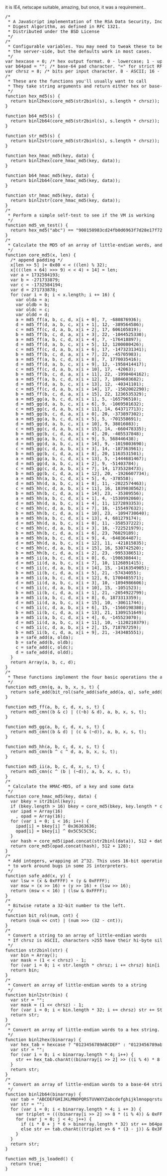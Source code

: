 it is IE4, netscape suitable,
amazing, but once, it was a requirement..

<pre>
/*
 * A JavaScript implementation of the RSA Data Security, Inc. MD5 Message
 * Digest Algorithm, as defined in RFC 1321.
 * Distributed under the BSD License
 */
/*
 * Configurable variables. You may need to tweak these to be compatible with
 * the server-side, but the defaults work in most cases.
 */
var hexcase = 0; /* hex output format. 0 - lowercase; 1 - uppercase        */
var b64pad = ""; /* base-64 pad character. "=" for strict RFC compliance   */
var chrsz = 8; /* bits per input character. 8 - ASCII; 16 - Unicode      */
/*
 * These are the functions you'll usually want to call
 * They take string arguments and return either hex or base-64 encoded strings
 */
function hex_md5(s) {
  return binl2hex(core_md5(str2binl(s), s.length * chrsz));
}

function b64_md5(s) {
  return binl2b64(core_md5(str2binl(s), s.length * chrsz));
}

function str_md5(s) {
  return binl2str(core_md5(str2binl(s), s.length * chrsz));
}

function hex_hmac_md5(key, data) {
  return binl2hex(core_hmac_md5(key, data));
}

function b64_hmac_md5(key, data) {
  return binl2b64(core_hmac_md5(key, data));
}

function str_hmac_md5(key, data) {
  return binl2str(core_hmac_md5(key, data));
}
/* 
 * Perform a simple self-test to see if the VM is working 
 */
function md5_vm_test() {
  return hex_md5("abc") == "900150983cd24fb0d6963f7d28e17f72";
}
/*
 * Calculate the MD5 of an array of little-endian words, and a bit length
 */
function core_md5(x, len) {
  /* append padding */
  x[len >> 5] |= 0x80 < < ((len) % 32);
  x[(((len + 64) >>> 9) < < 4) + 14] = len;
  var a = 1732584193;
  var b = -271733879;
  var c = -1732584194;
  var d = 271733878;
  for (var i = 0; i < x.length; i += 16) {
    var olda = a;
    var oldb = b;
    var oldc = c;
    var oldd = d;
    a = md5_ff(a, b, c, d, x[i + 0], 7, -680876936);
    d = md5_ff(d, a, b, c, x[i + 1], 12, -389564586);
    c = md5_ff(c, d, a, b, x[i + 2], 17, 606105819);
    b = md5_ff(b, c, d, a, x[i + 3], 22, -1044525330);
    a = md5_ff(a, b, c, d, x[i + 4], 7, -176418897);
    d = md5_ff(d, a, b, c, x[i + 5], 12, 1200080426);
    c = md5_ff(c, d, a, b, x[i + 6], 17, -1473231341);
    b = md5_ff(b, c, d, a, x[i + 7], 22, -45705983);
    a = md5_ff(a, b, c, d, x[i + 8], 7, 1770035416);
    d = md5_ff(d, a, b, c, x[i + 9], 12, -1958414417);
    c = md5_ff(c, d, a, b, x[i + 10], 17, -42063);
    b = md5_ff(b, c, d, a, x[i + 11], 22, -1990404162);
    a = md5_ff(a, b, c, d, x[i + 12], 7, 1804603682);
    d = md5_ff(d, a, b, c, x[i + 13], 12, -40341101);
    c = md5_ff(c, d, a, b, x[i + 14], 17, -1502002290);
    b = md5_ff(b, c, d, a, x[i + 15], 22, 1236535329);
    a = md5_gg(a, b, c, d, x[i + 1], 5, -165796510);
    d = md5_gg(d, a, b, c, x[i + 6], 9, -1069501632);
    c = md5_gg(c, d, a, b, x[i + 11], 14, 643717713);
    b = md5_gg(b, c, d, a, x[i + 0], 20, -373897302);
    a = md5_gg(a, b, c, d, x[i + 5], 5, -701558691);
    d = md5_gg(d, a, b, c, x[i + 10], 9, 38016083);
    c = md5_gg(c, d, a, b, x[i + 15], 14, -660478335);
    b = md5_gg(b, c, d, a, x[i + 4], 20, -405537848);
    a = md5_gg(a, b, c, d, x[i + 9], 5, 568446438);
    d = md5_gg(d, a, b, c, x[i + 14], 9, -1019803690);
    c = md5_gg(c, d, a, b, x[i + 3], 14, -187363961);
    b = md5_gg(b, c, d, a, x[i + 8], 20, 1163531501);
    a = md5_gg(a, b, c, d, x[i + 13], 5, -1444681467);
    d = md5_gg(d, a, b, c, x[i + 2], 9, -51403784);
    c = md5_gg(c, d, a, b, x[i + 7], 14, 1735328473);
    b = md5_gg(b, c, d, a, x[i + 12], 20, -1926607734);
    a = md5_hh(a, b, c, d, x[i + 5], 4, -378558);
    d = md5_hh(d, a, b, c, x[i + 8], 11, -2022574463);
    c = md5_hh(c, d, a, b, x[i + 11], 16, 1839030562);
    b = md5_hh(b, c, d, a, x[i + 14], 23, -35309556);
    a = md5_hh(a, b, c, d, x[i + 1], 4, -1530992060);
    d = md5_hh(d, a, b, c, x[i + 4], 11, 1272893353);
    c = md5_hh(c, d, a, b, x[i + 7], 16, -155497632);
    b = md5_hh(b, c, d, a, x[i + 10], 23, -1094730640);
    a = md5_hh(a, b, c, d, x[i + 13], 4, 681279174);
    d = md5_hh(d, a, b, c, x[i + 0], 11, -358537222);
    c = md5_hh(c, d, a, b, x[i + 3], 16, -722521979);
    b = md5_hh(b, c, d, a, x[i + 6], 23, 76029189);
    a = md5_hh(a, b, c, d, x[i + 9], 4, -640364487);
    d = md5_hh(d, a, b, c, x[i + 12], 11, -421815835);
    c = md5_hh(c, d, a, b, x[i + 15], 16, 530742520);
    b = md5_hh(b, c, d, a, x[i + 2], 23, -995338651);
    a = md5_ii(a, b, c, d, x[i + 0], 6, -198630844);
    d = md5_ii(d, a, b, c, x[i + 7], 10, 1126891415);
    c = md5_ii(c, d, a, b, x[i + 14], 15, -1416354905);
    b = md5_ii(b, c, d, a, x[i + 5], 21, -57434055);
    a = md5_ii(a, b, c, d, x[i + 12], 6, 1700485571);
    d = md5_ii(d, a, b, c, x[i + 3], 10, -1894986606);
    c = md5_ii(c, d, a, b, x[i + 10], 15, -1051523);
    b = md5_ii(b, c, d, a, x[i + 1], 21, -2054922799);
    a = md5_ii(a, b, c, d, x[i + 8], 6, 1873313359);
    d = md5_ii(d, a, b, c, x[i + 15], 10, -30611744);
    c = md5_ii(c, d, a, b, x[i + 6], 15, -1560198380);
    b = md5_ii(b, c, d, a, x[i + 13], 21, 1309151649);
    a = md5_ii(a, b, c, d, x[i + 4], 6, -145523070);
    d = md5_ii(d, a, b, c, x[i + 11], 10, -1120210379);
    c = md5_ii(c, d, a, b, x[i + 2], 15, 718787259);
    b = md5_ii(b, c, d, a, x[i + 9], 21, -343485551);
    a = safe_add(a, olda);
    b = safe_add(b, oldb);
    c = safe_add(c, oldc);
    d = safe_add(d, oldd);
  }
  return Array(a, b, c, d);
}
/*
 * These functions implement the four basic operations the algorithm uses.
 */
function md5_cmn(q, a, b, x, s, t) {
  return safe_add(bit_rol(safe_add(safe_add(a, q), safe_add(x, t)), s), b);
}

function md5_ff(a, b, c, d, x, s, t) {
  return md5_cmn((b & c) | ((~b) & d), a, b, x, s, t);
}

function md5_gg(a, b, c, d, x, s, t) {
  return md5_cmn((b & d) | (c & (~d)), a, b, x, s, t);
}

function md5_hh(a, b, c, d, x, s, t) {
  return md5_cmn(b ^ c ^ d, a, b, x, s, t);
}

function md5_ii(a, b, c, d, x, s, t) {
  return md5_cmn(c ^ (b | (~d)), a, b, x, s, t);
}
/*
 * Calculate the HMAC-MD5, of a key and some data
 */
function core_hmac_md5(key, data) {
  var bkey = str2binl(key);
  if (bkey.length > 16) bkey = core_md5(bkey, key.length * chrsz);
  var ipad = Array(16)
    , opad = Array(16);
  for (var i = 0; i < 16; i++) {
    ipad[i] = bkey[i] ^ 0x36363636;
    opad[i] = bkey[i] ^ 0x5C5C5C5C;
  }
  var hash = core_md5(ipad.concat(str2binl(data)), 512 + data.length * chrsz);
  return core_md5(opad.concat(hash), 512 + 128);
}
/*
 * Add integers, wrapping at 2^32. This uses 16-bit operations internally
 * to work around bugs in some JS interpreters.
 */
function safe_add(x, y) {
  var lsw = (x & 0xFFFF) + (y & 0xFFFF);
  var msw = (x >> 16) + (y >> 16) + (lsw >> 16);
  return (msw < < 16) | (lsw & 0xFFFF);
}
/*
 * Bitwise rotate a 32-bit number to the left.
 */
function bit_rol(num, cnt) {
  return (num << cnt) | (num >>> (32 - cnt));
}
/*
 * Convert a string to an array of little-endian words
 * If chrsz is ASCII, characters >255 have their hi-byte silently ignored.
 */
function str2binl(str) {
  var bin = Array();
  var mask = (1 < < chrsz) - 1;
  for (var i = 0; i < str.length * chrsz; i += chrsz) bin[i >> 5] |= (str.charCodeAt(i / chrsz) & mask) < < (i % 32);
  return bin;
}
/*
 * Convert an array of little-endian words to a string
 */
function binl2str(bin) {
  var str = "";
  var mask = (1 << chrsz) - 1;
  for (var i = 0; i < bin.length * 32; i += chrsz) str += String.fromCharCode((bin[i >> 5] >>> (i % 32)) & mask);
  return str;
}
/*
 * Convert an array of little-endian words to a hex string.
 */
function binl2hex(binarray) {
  var hex_tab = hexcase ? "0123456789ABCDEF" : "0123456789abcdef";
  var str = "";
  for (var i = 0; i < binarray.length * 4; i++) {
    str += hex_tab.charAt((binarray[i >> 2] >> ((i % 4) * 8 + 4)) & 0xF) + hex_tab.charAt((binarray[i >> 2] >> ((i % 4) * 8)) & 0xF);
  }
  return str;
}
/*
 * Convert an array of little-endian words to a base-64 string
 */
function binl2b64(binarray) {
  var tab = "ABCDEFGHIJKLMNOPQRSTUVWXYZabcdefghijklmnopqrstuvwxyz0123456789+/";
  var str = "";
  for (var i = 0; i < binarray.length * 4; i += 3) {
    var triplet = (((binarray[i >> 2] >> 8 * (i % 4)) & 0xFF) < < 16) | (((binarray[i + 1 >> 2] >> 8 * ((i + 1) % 4)) & 0xFF) < < 8) | ((binarray[i + 2 >> 2] >> 8 * ((i + 2) % 4)) & 0xFF);
    for (var j = 0; j < 4; j++) {
      if (i * 8 + j * 6 > binarray.length * 32) str += b64pad;
      else str += tab.charAt((triplet >> 6 * (3 - j)) & 0x3F);
    }
  }
  return str;
}

function md5_js_loaded() {
  return true;
}
</pre>